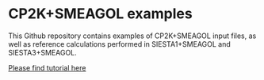 # CP2K+SMEAGOL examples

This Github repository contains examples of CP2K+SMEAGOL input files, as well as reference calculations performed in SIESTA1+SMEAGOL and SIESTA3+SMEAGOL.

[Please find tutorial here]([ttps://wiki.ch.ic.ac.uk/wiki/index.php?title=Converging_magnetic_systems_in_CP2K](https://wiki.ch.ic.ac.uk/wiki/index.php?title=Potential_control_and_current_induced_forces_using_CP2K%2BSMEAGOL)https://wiki.ch.ic.ac.uk/wiki/index.php?title=Potential_control_and_current_induced_forces_using_CP2K%2BSMEAGOL) 
